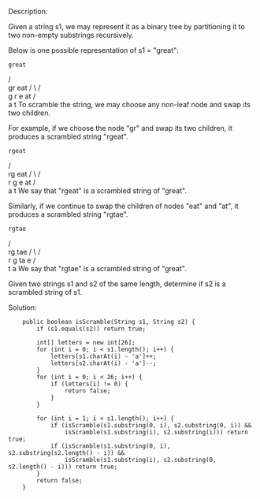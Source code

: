 Description:

Given a string s1, we may represent it as a binary tree by partitioning it to two non-empty substrings recursively.

Below is one possible representation of s1 = "great":

    great
   /    \
  gr    eat
 / \    /  \
g   r  e   at
           / \
          a   t
To scramble the string, we may choose any non-leaf node and swap its two children.

For example, if we choose the node "gr" and swap its two children, it produces a scrambled string "rgeat".

    rgeat
   /    \
  rg    eat
 / \    /  \
r   g  e   at
           / \
          a   t
We say that "rgeat" is a scrambled string of "great".

Similarly, if we continue to swap the children of nodes "eat" and "at", it produces a scrambled string "rgtae".

    rgtae
   /    \
  rg    tae
 / \    /  \
r   g  ta  e
       / \
      t   a
We say that "rgtae" is a scrambled string of "great".

Given two strings s1 and s2 of the same length, determine if s2 is a scrambled string of s1.

Solution:

```
    public boolean isScramble(String s1, String s2) {
        if (s1.equals(s2)) return true;
        
        int[] letters = new int[26];
        for (int i = 0; i < s1.length(); i++) {
            letters[s1.charAt(i) - 'a']++;
            letters[s2.charAt(i) - 'a']--;
        }
        for (int i = 0; i < 26; i++) {
            if (letters[i] != 0) {
                return false;
            }
        }
        
        for (int i = 1; i < s1.length(); i++) {
            if (isScramble(s1.substring(0, i), s2.substring(0, i)) &&
                isScramble(s1.substring(i), s2.substring(i))) return true;
            if (isScramble(s1.substring(0, i), s2.substring(s2.length() - i)) &&
                isScramble(s1.substring(i), s2.substring(0, s2.length() - i))) return true;
        }
        return false;
    }
```

